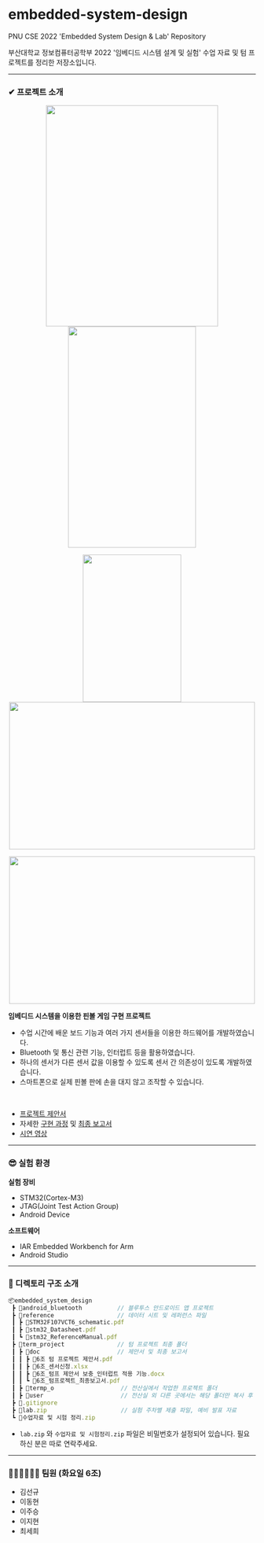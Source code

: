 # embedded-system-design
PNU CSE 2022 'Embedded System Design & Lab' Repository

부산대학교 정보컴퓨터공학부 2022 '임베디드 시스템 설계 및 실험' 수업 자료 및 텀 프로젝트를 정리한 저장소입니다.

***

### ✔ 프로젝트 소개

<p align="center"><img src="https://user-images.githubusercontent.com/78337522/211184217-bed483a1-86fa-458c-8043-fb45cc59dadf.jpg" width="350" height="450"/><img src="https://user-images.githubusercontent.com/78337522/211184210-dbc1495f-2377-435e-9da3-69434674df18.jpg" width="260" height="450"/></p>
<p align="center"><img src="https://user-images.githubusercontent.com/78337522/211187073-ea6c0848-aee0-4185-9167-d3d0075d0f29.gif" width="200" height="300"/><img src="https://user-images.githubusercontent.com/78337522/211187376-79f12906-a77e-477e-8272-9dcb4f398b08.gif" width="500" height="300"/></p>
<p align="center"><img src="https://user-images.githubusercontent.com/78337522/211187568-06748f06-8ede-4795-a332-f3368dc3d01d.gif" width="500" height="300"/></p>


**임베디드 시스템을 이용한 핀볼 게임 구현 프로젝트**
- 수업 시간에 배운 보드 기능과 여러 가지 센서들을 이용한 하드웨어를 개발하였습니다.
- Bluetooth 및 통신 관련 기능, 인터럽트 등을 활용하였습니다.
- 하나의 센서가 다른 센서 값을 이용할 수 있도록 센서 간 의존성이 있도록 개발하였습니다.
- 스마트폰으로 실제 핀볼 판에 손을 대지 않고 조작할 수 있습니다.
<br>

- [프로젝트 제안서](term_project/doc/6%EC%A1%B0%20%ED%85%80%20%ED%94%84%EB%A1%9C%EC%A0%9D%ED%8A%B8%20%EC%A0%9C%EC%95%88%EC%84%9C.pdf)
- 자세한 [구현 과정](term_project/progress.md) 및 [최종 보고서](term_project/doc/6조_텀프로젝트_최종보고서.pdf)
- [시연 영상](https://drive.google.com/drive/folders/1gqu4sN3soiElaZDJ48mgq3Tf-cr_iFLQ?usp=sharing)

***

### 😎 실험 환경

**실험 장비**

- STM32(Cortex-M3)
- JTAG(Joint Test Action Group)
- Android Device

**소프트웨어**
- IAR Embedded Workbench for Arm
- Android Studio

***

### 📌 디렉토리 구조 소개
```javascript
📦embedded_system_design
 ┣ 📂android_bluetooth          // 블루투스 안드로이드 앱 프로젝트
 ┣ 📂reference                  // 데이터 시트 및 레퍼런스 파일
 ┃ ┣ 📜STM32F107VCT6_schematic.pdf
 ┃ ┣ 📜stm32_Datasheet.pdf
 ┃ ┗ 📜stm32_ReferenceManual.pdf
 ┣ 📂term_project               // 텀 프로젝트 최종 폴더
 ┃ ┣ 📂doc                      // 제안서 및 최종 보고서
 ┃ ┃ ┣ 📜6조 텀 프로젝트 제안서.pdf
 ┃ ┃ ┣ 📜6조_센서신청.xlsx
 ┃ ┃ ┣ 📜6조_텀프 제안서 보충_인터럽트 적용 기능.docx
 ┃ ┃ ┗ 📜6조_텀프로젝트_최종보고서.pdf
 ┃ ┣ 📂termp_o                   // 전산실에서 작업한 프로젝트 폴더
 ┃ ┣ 📂user                      // 전산실 외 다른 곳에서는 해당 폴더만 복사 후 새 프로젝트에 파일을 따로 추가해주세요 (버전 차이)
 ┣ 📜.gitignore
 ┣ 📜lab.zip                     // 실험 주차별 제출 파일, 예비 발표 자료
 ┗ 📜수업자료 및 시험 정리.zip
```

- `lab.zip` 와 `수업자료 및 시험정리.zip` 파일은 비밀번호가 설정되어 있습니다. 필요하신 분은 따로 연락주세요.


***

### 👩🏻‍💻👨🏻‍💻 팀원 (화요일 6조)
- 김선규
- 이동현
- 이주승
- 이지현
- 최세희
